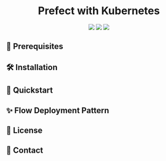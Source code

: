 <h1 align="center"> Prefect with Kubernetes </h1>
<p align="center">
    <a href=https://opensource.org/licenses/MIT/><img src="https://img.shields.io/badge/license-MIT-informational.svg"></a>
    <a href=https://www.python.org/downloads/><img src="https://img.shields.io/badge/python-3.8-informational.svg"></a>
    <a href=https://github.com/ambv/black><img src="https://img.shields.io/badge/code%20style-black-000000.svg"></a>
</p>

## 🚧 Prerequisites

## 🛠️ Installation

## 🚀 Quickstart

## ✨ Flow Deployment Pattern

## 📄 License

## 👋 Contact